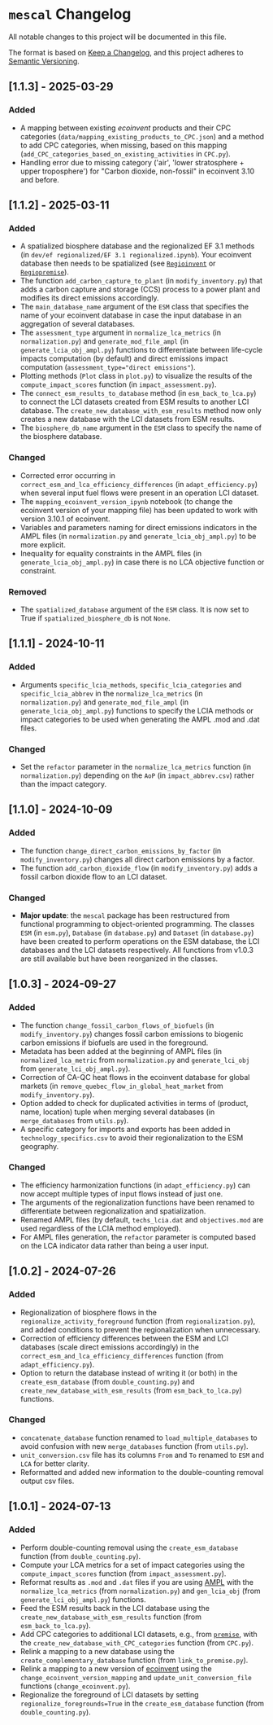# `mescal` Changelog

All notable changes to this project will be documented in this file.

The format is based on [Keep a Changelog](https://keepachangelog.com/en/1.0.0/),
and this project adheres to [Semantic Versioning](https://semver.org/spec/v2.0.0.html).

## [1.1.3] - 2025-03-29

### Added
- A mapping between existing _ecoinvent_ products and their CPC categories (`data/mapping_existing_products_to_CPC.json`) and a method to add CPC categories, when missing, based on this mapping (`add_CPC_categories_based_on_existing_activities` in `CPC.py`).
- Handling error due to missing category ('air', 'lower stratosphere + upper troposphere') for "Carbon dioxide, non-fossil" in ecoinvent 3.10 and before.

## [1.1.2] - 2025-03-11

### Added
- A spatialized biosphere database and the regionalized EF 3.1 methods (in `dev/ef regionalized/EF 3.1 regionalized.ipynb`). Your ecoinvent database then needs to be spatialized (see [`Regioinvent`](https://github.com/CIRAIG/Regioinvent/) or [`Regiopremise`](https://github.com/matthieu-str/Regiopremise/tree/master)). 
- The function `add_carbon_capture_to_plant` (in `modify_inventory.py`) that adds a carbon capture and storage (CCS) process to a power plant and modifies its direct emissions accordingly.
- The `main_database_name` argument of the `ESM` class that specifies the name of your ecoinvent database in case the input database in an aggregation of several databases.
- The `assessment_type` argument in `normalize_lca_metrics` (in `normalization.py`) and `generate_mod_file_ampl` (in `generate_lcia_obj_ampl.py`) functions to differentiate between life-cycle impacts computation (by default) and direct emissions impact computation (`assessment_type="direct emissions"`). 
- Plotting methods (`Plot` class in `plot.py`) to visualize the results of the `compute_impact_scores` function (in `impact_assessment.py`).
- The `connect_esm_results_to_database` method (in `esm_back_to_lca.py`) to connect the LCI datasets created from ESM results to another LCI database. The `create_new_database_with_esm_results` method now only creates a new database with the LCI datasets from ESM results.
- The `biosphere_db_name` argument in the `ESM` class to specify the name of the biosphere database.

### Changed
- Corrected error occurring in `correct_esm_and_lca_efficiency_differences` (in `adapt_efficiency.py`) when several input fuel flows were present in an operation LCI dataset.
- The `mapping_ecoinvent_version_ipynb` notebook (to change the ecoinvent version of your mapping file) has been updated to work with version 3.10.1 of ecoinvent.
- Variables and parameters naming for direct emissions indicators in the AMPL files (in `normalization.py` and `generate_lcia_obj_ampl.py`) to be more explicit.
- Inequality for equality constraints in the AMPL files (in `generate_lcia_obj_ampl.py`) in case there is no LCA objective function or constraint.  

### Removed
- The `spatialized_database` argument of the `ESM` class. It is now set to True if `spatialized_biosphere_db` is not `None`.

## [1.1.1] - 2024-10-11

### Added
- Arguments `specific_lcia_methods`, `specific_lcia_categories` and `specific_lcia_abbrev` in the `normalize_lca_metrics` (in `normalization.py`) and `generate_mod_file_ampl` (in `generate_lcia_obj_ampl.py`) functions to specify the LCIA methods or impact categories to be used when generating the AMPL .mod and .dat files.

### Changed
- Set the `refactor` parameter in the `normalize_lca_metrics` function (in `normalization.py`) depending on the `AoP` (in `impact_abbrev.csv`) rather than the impact category. 

## [1.1.0] - 2024-10-09

### Added
- The function `change_direct_carbon_emissions_by_factor` (in `modify_inventory.py`) changes all direct carbon emissions by a factor.
- The function `add_carbon_dioxide_flow` (in `modify_inventory.py`) adds a fossil carbon dioxide flow to an LCI dataset.

### Changed
- **Major update**: the `mescal` package has been restructured from functional programming to object-oriented programming. The classes `ESM` (in `esm.py`), `Database` (in `database.py`) and `Dataset` (in `database.py`) have been created to perform operations on the ESM database, the LCI databases and the LCI datasets respectively. All functions from v1.0.3 are still available but have been reorganized in the classes. 

## [1.0.3] - 2024-09-27

### Added
- The function `change_fossil_carbon_flows_of_biofuels` (in `modify_inventory.py`) changes fossil carbon emissions to biogenic carbon emissions if biofuels are used in the foreground.
- Metadata has been added at the beginning of AMPL files (in `normalized_lca_metric`  from `normalization.py` and `generate_lci_obj`  from `generate_lci_obj_ampl.py`). 
- Correction of CA-QC heat flows in the ecoinvent database for global markets (in `remove_quebec_flow_in_global_heat_market` from `modify_inventory.py`).
- Option added to check for duplicated activities in terms of (product, name, location) tuple when merging several databases (in `merge_databases` from `utils.py`).
- A specific category for imports and exports has been added in `technology_specifics.csv` to avoid their regionalization to the ESM geography.

### Changed
- The efficiency harmonization functions (in `adapt_efficiency.py`) can now accept multiple types of input flows instead of just one.
- The arguments of the regionalization functions have been renamed to differentiate between regionalization and spatialization.
- Renamed AMPL files (by default, `techs_lcia.dat` and `objectives.mod` are used regardless of the LCIA method employed).
- For AMPL files generation, the `refactor` parameter is computed based on the LCA indicator data rather than being a user input. 

## [1.0.2] - 2024-07-26

### Added
- Regionalization of biosphere flows in the `regionalize_activity_foreground` function (from `regionalization.py`), and added conditions to prevent the regionalization when unnecessary.
- Correction of efficiency differences between the ESM and LCI databases (scale direct emissions accordingly) in the `correct_esm_and_lca_efficiency_differences` function (from `adapt_efficiency.py`).
- Option to return the database instead of writing it (or both) in the `create_esm_database` (from `double_counting.py`) and `create_new_database_with_esm_results` (from `esm_back_to_lca.py`) functions.

### Changed 
- `concatenate_database` function renamed to `load_multiple_databases` to avoid confusion with new `merge_databases` function (from `utils.py`).
- `unit_conversion.csv` file has its columns `From` and `To` renamed to `ESM` and `LCA` for better clarity.
- Reformatted and added new information to the double-counting removal output csv files.

## [1.0.1] - 2024-07-13

### Added
- Perform double-counting removal using the `create_esm_database` function (from `double_counting.py`).
- Compute your LCA metrics for a set of impact categories using the `compute_impact_scores` function (from `impact_assessment.py`).
- Reformat results as `.mod` and `.dat` files if you are using [AMPL](https://ampl.com/) with the `normalize_lca_metrics` (from `normalization.py`) and `gen_lcia_obj` (from `generate_lci_obj_ampl.py`) functions. 
- Feed the ESM results back in the LCI database using the `create_new_database_with_esm_results` function (from `esm_back_to_lca.py`).
- Add CPC categories to additional LCI datasets, e.g., from [`premise`](https://premise.readthedocs.io/en/latest/introduction.html), with the `create_new_database_with_CPC_categories` function (from `CPC.py`).
- Relink a mapping to a new database using the `create_complementary_database` function (from `link_to_premise.py`).
- Relink a mapping to a new version of [ecoinvent](https://ecoinvent.org/) using the `change_ecoinvent_version_mapping` and `update_unit_conversion_file` functions (`change_ecoinvent.py`).
- Regionalize the foreground of LCI datasets by setting `regionalize_foregrounds=True` in the `create_esm_database` function (from `double_counting.py`).
